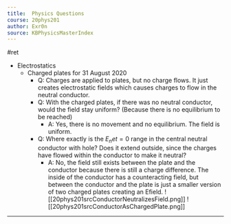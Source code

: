 ```yaml
---
title:  Physics Questions
course: 20phys201
author: Exr0n
source: KBPhysicsMasterIndex
---
```

#ret

- Electrostatics
	- Charged plates for 31 August 2020
		- Q: Charges are applied to plates, but no charge flows. It just creates electrostatic fields which causes charges to flow in the neutral conductor.
		- Q: With the charged plates, if there was no neutral conductor, would the field stay uniform? (Because there is no equilibrium to be reached)
			- A: Yes, there is no movement and no equilibrium. The field is uniform.
		- Q: Where exactly is the $E_net = 0$ range in the central neutral conductor with hole? Does it extend outside, since the charges have flowed within the conductor to make it neutral?
			- A: No, the field still exists between the plate and the conductor because there is still a charge difference. The inside of the conductor has a counteracting field, but between the conductor and the plate is just a smaller version of two charged plates creating an Efield.
			![[20phys201srcConductorNeutralizesField.png]]
			![[20phys201srcConductorAsChargedPlate.png]]

---